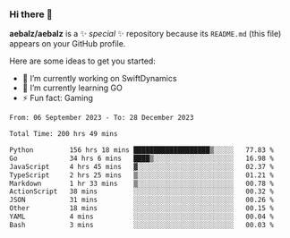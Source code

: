 ### Hi there 👋

**aebalz/aebalz** is a ✨ _special_ ✨ repository because its `README.md` (this file) appears on your GitHub profile.

Here are some ideas to get you started:

- 🔭 I’m currently working on SwiftDynamics
- 🌱 I’m currently learning GO
-  ⚡ Fun fact: Gaming
  
  <!--
- 👯 I’m looking to collaborate on ...
- 🤔 I’m looking for help with ...
- 💬 Ask me about ...
- 📫 How to reach me: ...
- 😄 Pronouns: ...
-->

<!--START_SECTION:waka-->

```txt
From: 06 September 2023 - To: 28 December 2023

Total Time: 200 hrs 49 mins

Python         156 hrs 18 mins ███████████████████▒░░░░░   77.83 %
Go             34 hrs 6 mins   ████▒░░░░░░░░░░░░░░░░░░░░   16.98 %
JavaScript     4 hrs 45 mins   ▓░░░░░░░░░░░░░░░░░░░░░░░░   02.37 %
TypeScript     2 hrs 25 mins   ▒░░░░░░░░░░░░░░░░░░░░░░░░   01.21 %
Markdown       1 hr 33 mins    ▒░░░░░░░░░░░░░░░░░░░░░░░░   00.78 %
ActionScript   38 mins         ░░░░░░░░░░░░░░░░░░░░░░░░░   00.32 %
JSON           31 mins         ░░░░░░░░░░░░░░░░░░░░░░░░░   00.26 %
Other          18 mins         ░░░░░░░░░░░░░░░░░░░░░░░░░   00.15 %
YAML           4 mins          ░░░░░░░░░░░░░░░░░░░░░░░░░   00.04 %
Bash           3 mins          ░░░░░░░░░░░░░░░░░░░░░░░░░   00.03 %
```

<!--END_SECTION:waka-->
